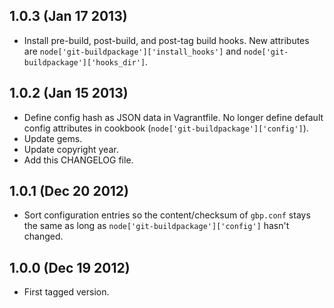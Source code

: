 1.0.3 (Jan 17 2013)
-------------------

* Install pre-build, post-build, and post-tag build hooks. New attributes are
  `node['git-buildpackage']['install_hooks']` and
  `node['git-buildpackage']['hooks_dir']`.


1.0.2 (Jan 15 2013)
-------------------

* Define config hash as JSON data in Vagrantfile. No longer define default config
  attributes in cookbook (`node['git-buildpackage']['config']`).
* Update gems.
* Update copyright year.
* Add this CHANGELOG file.


1.0.1 (Dec 20 2012)
-------------------

* Sort configuration entries so the content/checksum of `gbp.conf` stays the
  same as long as `node['git-buildpackage']['config']` hasn't changed.


1.0.0 (Dec 19 2012)
-------------------

* First tagged version.
